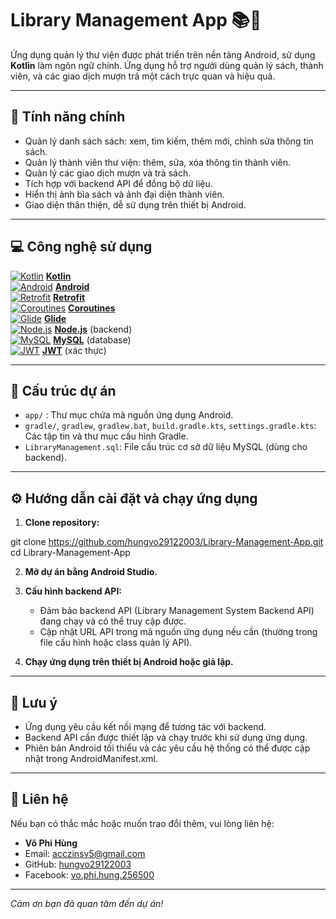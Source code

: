 # Library Management App 📚📱

Ứng dụng quản lý thư viện được phát triển trên nền tảng Android, sử dụng **Kotlin** làm ngôn ngữ chính. Ứng dụng hỗ trợ người dùng quản lý sách, thành viên, và các giao dịch mượn trả một cách trực quan và hiệu quả.

---

## 🚀 Tính năng chính

- Quản lý danh sách sách: xem, tìm kiếm, thêm mới, chỉnh sửa thông tin sách.
- Quản lý thành viên thư viện: thêm, sửa, xóa thông tin thành viên.
- Quản lý các giao dịch mượn và trả sách.
- Tích hợp với backend API để đồng bộ dữ liệu.
- Hiển thị ảnh bìa sách và ảnh đại diện thành viên.
- Giao diện thân thiện, dễ sử dụng trên thiết bị Android.

---

## 💻 Công nghệ sử dụng

[![Kotlin](https://img.icons8.com/color/48/000000/kotlin.png)](https://kotlinlang.org/) **[Kotlin](https://kotlinlang.org/)**  
[![Android](https://img.icons8.com/color/48/000000/android-os.png)](https://developer.android.com/) **[Android](https://developer.android.com/)**  
[![Retrofit](https://img.icons8.com/ios-filled/48/000000/api.png)](https://square.github.io/retrofit/) **[Retrofit](https://square.github.io/retrofit/)**  
[![Coroutines](https://img.icons8.com/ios-filled/48/000000/clock.png)](https://kotlinlang.org/docs/coroutines-overview.html) **[Coroutines](https://kotlinlang.org/docs/coroutines-overview.html)**  
[![Glide](https://img.icons8.com/ios-filled/48/000000/picture.png)](https://bumptech.github.io/glide/) **[Glide](https://bumptech.github.io/glide/)**  
[![Node.js](https://img.icons8.com/color/48/000000/nodejs.png)](https://nodejs.org/) **[Node.js](https://nodejs.org/)** (backend)  
[![MySQL](https://img.icons8.com/color/48/000000/mysql-logo.png)](https://www.mysql.com/) **[MySQL](https://www.mysql.com/)** (database)  
[![JWT](https://img.shields.io/badge/JWT-000000?style=for-the-badge&logo=json-web-tokens&logoColor=white)](https://jwt.io/) **[JWT](https://jwt.io/)** (xác thực)



---

## 📂 Cấu trúc dự án

- `app/` : Thư mục chứa mã nguồn ứng dụng Android.
- `gradle/`, `gradlew`, `gradlew.bat`, `build.gradle.kts`, `settings.gradle.kts`: Các tập tin và thư mục cấu hình Gradle.
- `LibraryManagement.sql`: File cấu trúc cơ sở dữ liệu MySQL (dùng cho backend).

---

## ⚙️ Hướng dẫn cài đặt và chạy ứng dụng

1. **Clone repository:**

git clone https://github.com/hungvo29122003/Library-Management-App.git  
cd Library-Management-App

2. **Mở dự án bằng Android Studio.**

3. **Cấu hình backend API:**  
   - Đảm bảo backend API (Library Management System Backend API) đang chạy và có thể truy cập được.  
   - Cập nhật URL API trong mã nguồn ứng dụng nếu cần (thường trong file cấu hình hoặc class quản lý API).

4. **Chạy ứng dụng trên thiết bị Android hoặc giả lập.**

---

## 📌 Lưu ý

- Ứng dụng yêu cầu kết nối mạng để tương tác với backend.
- Backend API cần được thiết lập và chạy trước khi sử dụng ứng dụng.
- Phiên bản Android tối thiểu và các yêu cầu hệ thống có thể được cập nhật trong AndroidManifest.xml.

---

## 🤝 Liên hệ

Nếu bạn có thắc mắc hoặc muốn trao đổi thêm, vui lòng liên hệ:

- **Võ Phi Hùng**  
- Email: acczinsv5@gmail.com  
- GitHub: [hungvo29122003](https://github.com/hungvo29122003)
- Facebook: [vo.phi.hung.256500](https://www.facebook.com/vo.phi.hung.256500)
---

_Cảm ơn bạn đã quan tâm đến dự án!_
